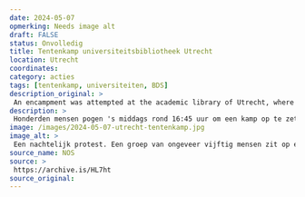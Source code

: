```yaml
---
date: 2024-05-07
opmerking: Needs image alt
draft: FALSE
status: Onvolledig
title: Tentenkamp universiteitsbibliotheek Utrecht
location: Utrecht
coordinates: 
category: acties
tags: [tentenkamp, universiteiten, BDS]
description_original: > 
 An encampment was attempted at the academic library of Utrecht, where 50 people were arrested in the night between May 7 and May 8.
description: > 
 Honderden mensen pogen 's middags rond 16:45 uur om een ​​kamp op te zetten bij de Universiteitsbibliotheek van Utrecht. In de nacht van 7 op 8 mei worden bij een ontruiming door politie zo'n 50 mensen gearresteerd.
image: /images/2024-05-07-utrecht-tentenkamp.jpg
image_alt: > 
 Een nachtelijk protest. Een groep van ongeveer vijftig mensen zit op een geplaveide, bakstenenachtige grond. Velen dragen maskers. In het midden van de groep zwaait iemand met een Palestijnse vlag. Achter hen is een groot, lichtbeige gebouw zichtbaar met meerdere hoge ramen, en een door straatlantaarns verlichtte boom. Er zijn tenminste drie politieagenten in uniform met maskers, helmen, wapens en handboeien zichtbaar. Eén van hen is van op de rug zichtbaar met daarop groot de letters 'POLITIE'.
source_name: NOS
source: > 
 https://archive.is/HL7ht
source_original: 
---
```

